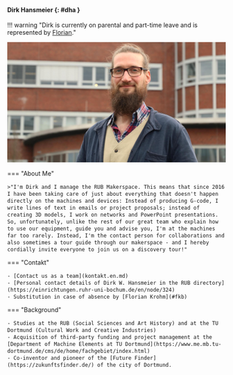 #### Dirk Hansmeier {: #dha }

!!! warning "Dirk is currently on parental and part-time leave and is represented by [Florian](#fkb)."

![Photo Dirk Hansmeier](medien/dha.jpg)

=== "About Me"
	
	>"I'm Dirk and I manage the RUB Makerspace. This means that since 2016 I have been taking care of just about everything that doesn't happen directly on the machines and devices: Instead of producing G-code, I write lines of text in emails or project proposals; instead of creating 3D models, I work on networks and PowerPoint presentations. So, unfortunately, unlike the rest of our great team who explain how to use our equipment, guide you and advise you, I'm at the machines far too rarely. Instead, I'm the contact person for collaborations and also sometimes a tour guide through our makerspace - and I hereby cordially invite everyone to join us on a discovery tour!" 

=== "Contakt"

	- [Contact us as a team](kontakt.en.md)
	- [Personal contact details of Dirk W. Hansmeier in the RUB directory](https://einrichtungen.ruhr-uni-bochum.de/en/node/324)
	- Substitution in case of absence by [Florian Krohm](#fkb)

=== "Background"

	- Studies at the RUB (Social Sciences and Art History) and at the TU Dortmund (Cultural Work and Creative Industries)
    - Acquisition of third-party funding and project management at the [Department of Machine Elements at TU Dortmund](https://www.me.mb.tu-dortmund.de/cms/de/home/fachgebiet/index.html)
    - Co-inventor and pioneer of the [Future Finder](https://zukunftsfinder.de/) of the city of Dortmund.	
